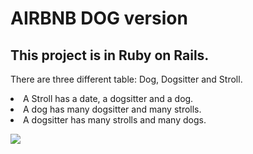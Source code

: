 # AIRBNB DOG version

## This project is in Ruby on Rails. 

<p>There are three different table: Dog, Dogsitter and Stroll.   

<li>A Stroll has a date, a dogsitter and a dog.</li>   

<li>A dog has many dogsitter and many strolls.  </li>

<li>A dogsitter has many strolls and many dogs.</li></p>

<p align:center><img src="https://www.fidanimo.com/assets/actualities/000/154/large/dog-sitter.jpg"></p>



